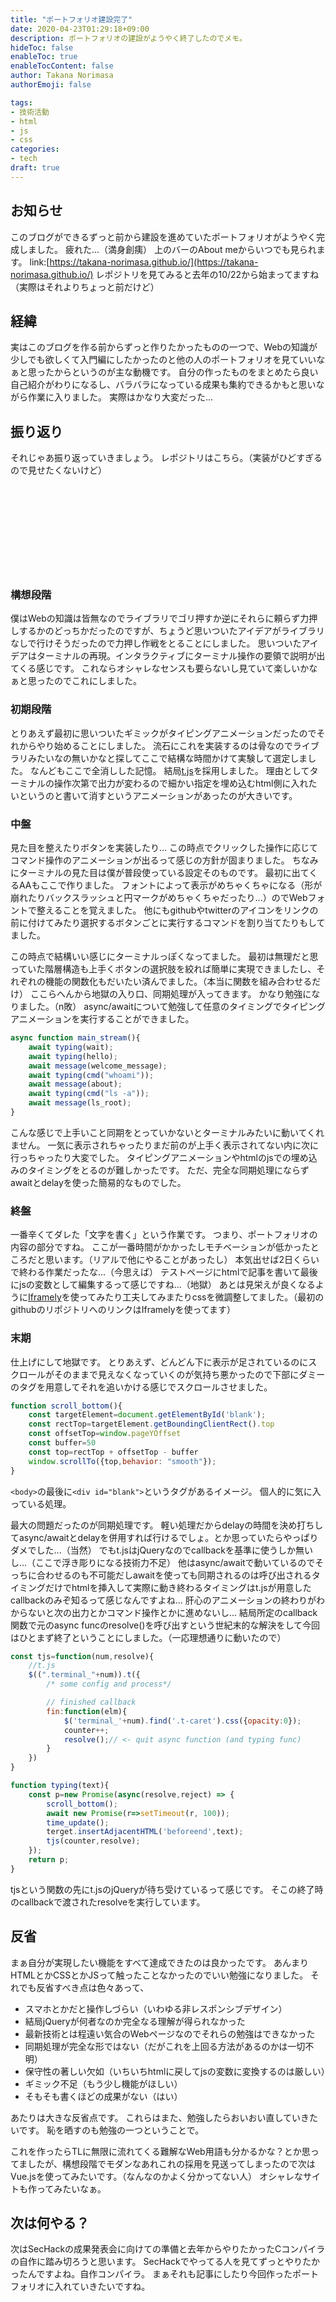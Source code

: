 ```yaml
---
title: "ポートフォリオ建設完了"
date: 2020-04-23T01:29:18+09:00
description: ポートフォリオの建設がようやく終了したのでメモ。
hideToc: false
enableToc: true
enableTocContent: false
author: Takana Norimasa
authorEmoji: false

tags:
- 技術活動
- html
- js
- css
categories:
- tech
draft: true
---
```


## お知らせ
このブログができるずっと前から建設を進めていたポートフォリオがようやく完成しました。
疲れた...（満身創痍）
上のバーのAbout meからいつでも見られます。
link:[https://takana-norimasa.github.io/](https://takana-norimasa.github.io/)
レポジトリを見てみると去年の10/22から始まってますね（実際はそれよりちょっと前だけど）

## 経緯
実はこのブログを作る前からずっと作りたかったものの一つで、Webの知識が少しでも欲しくて入門編にしたかったのと他の人のポートフォリオを見ていいなぁと思ったからというのが主な動機です。
自分の作ったものをまとめたら良い自己紹介がわりになるし、バラバラになっている成果も集約できるかもと思いながら作業に入りました。
実際はかなり大変だった...

## 振り返り
それじゃあ振り返っていきましょう。
レポジトリはこちら。（実装がひどすぎるので見せたくないけど）
<div class="iframely-embed"><div class="iframely-responsive" style="height: 140px; padding-bottom: 0;"><a href="https://github.com/Takana-Norimasa/Takana-Norimasa.github.io" data-iframely-url="//cdn.iframe.ly/api/iframe?url=https%3A%2F%2Fgithub.com%2FTakana-Norimasa%2FTakana-Norimasa.github.io&amp;key=dd60c159c87f40f1ecca839b51b281e8"></a></div></div><script async src="//cdn.iframe.ly/embed.js" charset="utf-8"></script>

### 構想段階
僕はWebの知識は皆無なのでライブラリでゴリ押すか逆にそれらに頼らず力押しするかのどっちかだったのですが、ちょうど思いついたアイデアがライブラリなしで行けそうだったので力押し作戦をとることにしました。
思いついたアイデアはターミナルの再現。インタラクティブにターミナル操作の要領で説明が出てくる感じです。
これならオシャレなセンスも要らないし見ていて楽しいかなぁと思ったのでこれにしました。

### 初期段階
とりあえず最初に思いついたギミックがタイピングアニメーションだったのでそれからやり始めることにしました。
流石にこれを実装するのは骨なのでライブラリみたいなの無いかなと探してここで結構な時間かけて実験して選定しました。
なんどもここで全消しした記憶。
結局[t.js](https://github.com/mntn-dev/t.js?files=1)を採用しました。
理由としてターミナルの操作次第で出力が変わるので細かい指定を埋め込むhtml側に入れたいというのと書いて消すというアニメーションがあったのが大きいです。

### 中盤
見た目を整えたりボタンを実装したり...
この時点でクリックした操作に応じてコマンド操作のアニメーションが出るって感じの方針が固まりました。
ちなみにターミナルの見た目は僕が普段使っている設定そのものです。
最初に出てくるAAもここで作りました。
フォントによって表示がめちゃくちゃになる（形が崩れたりバックスラッシュと円マークがめちゃくちゃだったり...）のでWebフォントで整えることを覚えました。
他にもgithubやtwitterのアイコンをリンクの前に付けてみたり選択するボタンごとに実行するコマンドを割り当てたりもしてました。

この時点で結構いい感じにターミナルっぽくなってました。
最初は無理だと思っていた階層構造も上手くボタンの選択肢を絞れば簡単に実現できましたし、それぞれの機能の関数化もだいたい済んでました。（本当に関数を組み合わせるだけ）
ここらへんから地獄の入り口、同期処理が入ってきます。
かなり勉強になりました。（n敗）
async/awaitについて勉強して任意のタイミングでタイピングアニメーションを実行することができました。
```js
async function main_stream(){
	await typing(wait);
	await typing(hello);
	await message(welcome_message);
	await typing(cmd("whoami"));
	await message(about);
	await typing(cmd("ls -a"));
	await message(ls_root);
}
```
こんな感じで上手いこと同期をとっていかないとターミナルみたいに動いてくれません。
一気に表示されちゃったりまだ前のが上手く表示されてない内に次に行っちゃったり大変でした。
タイピングアニメーションやhtmlのjsでの埋め込みのタイミングをとるのが難しかったです。
ただ、完全な同期処理にならずawaitとdelayを使った簡易的なものでした。

### 終盤
一番辛くてダレた「文字を書く」という作業です。
つまり、ポートフォリオの内容の部分ですね。
ここが一番時間がかかったしモチベーションが低かったところだと思います。（リアルで他にやることがあったし）
本気出せば2日くらいで終わる作業だったな...（今思えば）
テストページにhtmlで記事を書いて最後にjsの変数として編集するって感じですね...（地獄）
あとは見栄えが良くなるように[Iframely](https://iframely.com/)を使ってみたり工夫してみまたりcssを微調整してました。（最初のgithubのリポジトリへのリンクはIframelyを使ってます）

### 末期
仕上げにして地獄です。
とりあえず、どんどん下に表示が足されているのにスクロールがそのままで見えなくなっていくのが気持ち悪かったので下部にダミーのタグを用意してそれを追いかける感じでスクロールさせました。
```js
function scroll_bottom(){
	const targetElement=document.getElementById('blank');
	const rectTop=targetElement.getBoundingClientRect().top
	const offsetTop=window.pageYOffset
	const buffer=50
	const top=rectTop + offsetTop - buffer
	window.scrollTo({top,behavior: "smooth"});
}
```
```<body>```の最後に```<div id="blank">```というタグがあるイメージ。
個人的に気に入っている処理。

最大の問題だったのが同期処理です。
軽い処理だからdelayの時間を決め打ちしてasync/awaitとdelayを併用すれば行けるでしょ。とか思っていたらやっぱりダメでした...（当然）
でもt.jsはjQueryなのでcallbackを基準に使うしか無いし...（ここで浮き彫りになる技術力不足）
他はasync/awaitで動いているのでそっちに合わせるのも不可能だしawaitを使っても同期されるのは呼び出されるタイミングだけでhtmlを挿入して実際に動き終わるタイミングはt.jsが用意したcallbackのみぞ知るって感じなんですよね...
肝心のアニメーションの終わりがわからないと次の出力とかコマンド操作とかに進めないし...
結局所定のcallback関数で元のasync funcのresolve()を呼び出すという世紀末的な解決をして今回はひとまず終了ということにしました。（一応理想通りに動いたので）

```js
const tjs=function(num,resolve){
	//t.js
	$((".terminal_"+num)).t({
		/* some config and process*/

		// finished callback
		fin:function(elm){
			$('terminal_'+num).find('.t-caret').css({opacity:0});
			counter++;
			resolve();// <- quit async function (and typing func)
		}       
	})
}

function typing(text){
	const p=new Promise(async(resolve,reject) => {
		scroll_bottom();
		await new Promise(r=>setTimeout(r, 100));
		time_update();
		terget.insertAdjacentHTML('beforeend',text);
		tjs(counter,resolve);
	});
	return p;
}
```
tjsという関数の先にt.jsのjQueryが待ち受けているって感じです。
そこの終了時のcallbackで渡されたresolveを実行しています。

## 反省
まぁ自分が実現したい機能をすべて達成できたのは良かったです。
あんまりHTMLとかCSSとかJSって触ったことなかったのでいい勉強になりました。
それでも反省すべき点は色々あって、
- スマホとかだと操作しづらい（いわゆる非レスポンシブデザイン）
- 結局jQueryが何者なのか完全なる理解が得られなかった
- 最新技術とは程遠い気合のWebページなのでそれらの勉強はできなかった
- 同期処理が完全な形ではない（だがこれを上回る方法があるのかは一切不明）
- 保守性の著しい欠如（いちいちhtmlに戻してjsの変数に変換するのは厳しい）
- ギミック不足（もう少し機能がほしい）
- そもそも書くほどの成果がない（はい）

あたりは大きな反省点です。
これらはまた、勉強したらおいおい直していきたいです。
恥を晒すのも勉強の一つということで。

これを作ったらTLに無限に流れてくる難解なWeb用語も分かるかな？とか思ってましたが、構想段階でモダンなあれこれの採用を見送ってしまったので次はVue.jsを使ってみたいです。（なんなのかよく分かってない人）
オシャレなサイトも作ってみたいなぁ。

## 次は何やる？
次はSecHackの成果発表会に向けての準備と去年からやりたかったCコンパイラの自作に踏み切ろうと思います。
SecHackでやってる人を見てずっとやりたかったんですよね。自作コンパイラ。
まぁそれも記事にしたり今回作ったポートフォリオに入れていきたいですね。

